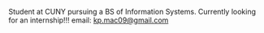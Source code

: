 Student at CUNY pursuing a BS of Information Systems.
Currently looking for an internship!!!
email: kp.mac09@gmail.com

<!---
keithmcdade/keithmcdade is a ✨ special ✨ repository because its `README.md` (this file) appears on your GitHub profile.
You can click the Preview link to take a look at your changes.
--->
